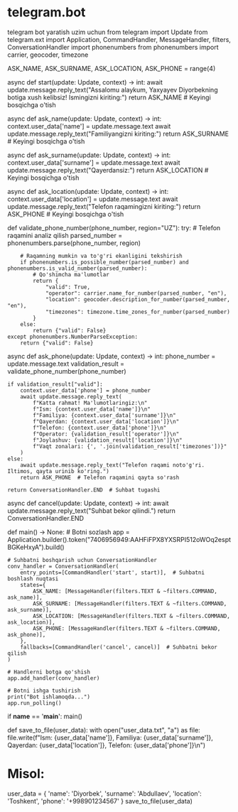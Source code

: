 # telegram.bot
telegram bot yaratish uzim uchun
from telegram import Update
from telegram.ext import Application, CommandHandler, MessageHandler, filters, ConversationHandler
import phonenumbers
from phonenumbers import carrier, geocoder, timezone

ASK_NAME, ASK_SURNAME, ASK_LOCATION, ASK_PHONE = range(4)

async def start(update: Update, context) -> int:
    await update.message.reply_text("Assalomu alaykum, Yaxyayev Diyorbekning botiga xush kelibsiz! Ismingizni kiriting:")
    return ASK_NAME  # Keyingi bosqichga o'tish

async def ask_name(update: Update, context) -> int:
    context.user_data['name'] = update.message.text
    await update.message.reply_text("Familiyangizni kiriting:")
    return ASK_SURNAME  # Keyingi bosqichga o'tish

async def ask_surname(update: Update, context) -> int:
    context.user_data['surname'] = update.message.text
    await update.message.reply_text("Qayerdansiz:")
    return ASK_LOCATION  # Keyingi bosqichga o'tish

async def ask_location(update: Update, context) -> int:
    context.user_data['location'] = update.message.text
    await update.message.reply_text("Telefon raqamingizni kiriting:")
    return ASK_PHONE  # Keyingi bosqichga o'tish

def validate_phone_number(phone_number, region="UZ"):
    try:
        # Telefon raqamini analiz qilish
        parsed_number = phonenumbers.parse(phone_number, region)

        # Raqamning mumkin va to'g'ri ekanligini tekshirish
        if phonenumbers.is_possible_number(parsed_number) and phonenumbers.is_valid_number(parsed_number):
            # Qo'shimcha ma'lumotlar
            return {
                "valid": True,
                "operator": carrier.name_for_number(parsed_number, "en"),
                "location": geocoder.description_for_number(parsed_number, "en"),
                "timezones": timezone.time_zones_for_number(parsed_number)
            }
        else:
            return {"valid": False}
    except phonenumbers.NumberParseException:
        return {"valid": False}

async def ask_phone(update: Update, context) -> int:
    phone_number = update.message.text
    validation_result = validate_phone_number(phone_number)
    
    if validation_result["valid"]:
        context.user_data['phone'] = phone_number
        await update.message.reply_text(
            f"Katta rahmat! Ma'lumotlaringiz:\n"
            f"Ism: {context.user_data['name']}\n"
            f"Familiya: {context.user_data['surname']}\n"
            f"Qayerdan: {context.user_data['location']}\n"
            f"Telefon: {context.user_data['phone']}\n"
            f"Operator: {validation_result['operator']}\n"
            f"Joylashuv: {validation_result['location']}\n"
            f"Vaqt zonalari: {', '.join(validation_result['timezones'])}"
        )
    else:
        await update.message.reply_text("Telefon raqami noto'g'ri. Iltimos, qayta urinib ko'ring.")
        return ASK_PHONE  # Telefon raqamini qayta so'rash

    return ConversationHandler.END  # Suhbat tugashi

async def cancel(update: Update, context) -> int:
    await update.message.reply_text("Suhbat bekor qilindi.")
    return ConversationHandler.END

def main() -> None:
    # Botni sozlash
    app = Application.builder().token("7406956949:AAHFiFPX8YXSRPI512oWOq2esptBGKeHxyA").build()

    # Suhbatni boshqarish uchun ConversationHandler
    conv_handler = ConversationHandler(
        entry_points=[CommandHandler('start', start)],  # Suhbatni boshlash nuqtasi
        states={
            ASK_NAME: [MessageHandler(filters.TEXT & ~filters.COMMAND, ask_name)],
            ASK_SURNAME: [MessageHandler(filters.TEXT & ~filters.COMMAND, ask_surname)],
            ASK_LOCATION: [MessageHandler(filters.TEXT & ~filters.COMMAND, ask_location)],
            ASK_PHONE: [MessageHandler(filters.TEXT & ~filters.COMMAND, ask_phone)],
        },
        fallbacks=[CommandHandler('cancel', cancel)]  # Suhbatni bekor qilish
    )

    # Handlerni botga qo'shish
    app.add_handler(conv_handler)

    # Botni ishga tushirish
    print("Bot ishlamoqda...")
    app.run_polling()

if __name__ == '__main__':
    main()

def save_to_file(user_data):
    with open("user_data.txt", "a") as file:
        file.write(f"Ism: {user_data['name']}, Familiya: {user_data['surname']}, Qayerdan: {user_data['location']}, Telefon: {user_data['phone']}\n")

# Misol:
user_data = {
    'name': 'Diyorbek',
    'surname': 'Abdullaev',
    'location': 'Toshkent',
    'phone': '+998901234567'
}
save_to_file(user_data)
